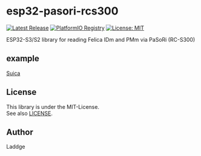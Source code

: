 # esp32-pasori-rcs300
[![Latest Release](https://img.shields.io/github/release/laddge/esp32-pasori-rcs300.svg)](https://GitHub.com/laddge/esp32-pasori-rcs300/releases/)
[![PlatformIO Registry](https://badges.registry.platformio.org/packages/laddge/library/esp32-pasori-rcs300.svg)](https://registry.platformio.org/libraries/laddge/esp32-pasori-rcs300)
[![License: MIT](https://img.shields.io/badge/License-MIT-yellow.svg)](LICENSE)

ESP32-S3/S2 library for reading Felica IDm and PMm via PaSoRi (RC-S300)

## example
[Suica](examples/suica)

## License
This library is under the MIT-License.  
See also [LICENSE](LICENSE).

## Author
Laddge
